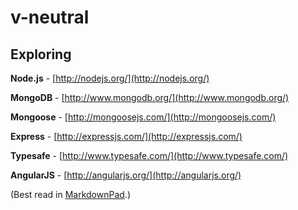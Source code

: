 v-neutral
=========

Exploring
---------

**Node.js** - [http://nodejs.org/](http://nodejs.org/)

**MongoDB** - [http://www.mongodb.org/](http://www.mongodb.org/)

**Mongoose** - [http://mongoosejs.com/](http://mongoosejs.com/)

**Express** - [http://expressjs.com/](http://expressjs.com/)

**Typesafe** - [http://www.typesafe.com/](http://www.typesafe.com/)

**AngularJS** - [http://angularjs.org/](http://angularjs.org/)

(Best read in [MarkdownPad](http://markdownpad.com/).)